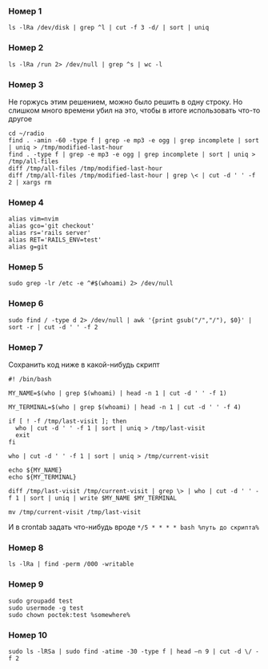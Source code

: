 ### Номер 1

`ls -lRa /dev/disk | grep ^l | cut -f 3 -d/ | sort | uniq`

### Номер 2

`ls -lRa /run 2> /dev/null | grep ^s | wc -l`

### Номер 3

Не горжусь этим решением, можно было решить в одну строку. Но слишком много времени убил на это, чтобы в итоге использовать что-то другое

```
cd ~/radio
find . -amin -60 -type f | grep -e mp3 -e ogg | grep incomplete | sort | uniq > /tmp/modified-last-hour
find . -type f | grep -e mp3 -e ogg | grep incomplete | sort | uniq > /tmp/all-files
diff /tmp/all-files /tmp/modified-last-hour
diff /tmp/all-files /tmp/modified-last-hour | grep \< | cut -d ' ' -f 2 | xargs rm
```

### Номер 4

```
alias vim=nvim
alias gco='git checkout'
alias rs='rails server'
alias RET='RAILS_ENV=test'
alias g=git
```

### Номер 5

`sudo grep -lr /etc -e ^#$(whoami) 2> /dev/null`

### Номер 6

`sudo find / -type d 2> /dev/null | awk '{print gsub("/","/"), $0}' | sort -r | cut -d ' ' -f 2`

### Номер 7

Сохранить код ниже в какой-нибудь скрипт

```
#! /bin/bash

MY_NAME=$(who | grep $(whoami) | head -n 1 | cut -d ' ' -f 1)

MY_TERMINAL=$(who | grep $(whoami) | head -n 1 | cut -d ' ' -f 4)

if [ ! -f /tmp/last-visit ]; then
  who | cut -d ' ' -f 1 | sort | uniq > /tmp/last-visit
  exit
fi

who | cut -d ' ' -f 1 | sort | uniq > /tmp/current-visit

echo ${MY_NAME}
echo ${MY_TERMINAL}

diff /tmp/last-visit /tmp/current-visit | grep \> | who | cut -d ' ' -f 1 | sort | uniq | write $MY_NAME $MY_TERMINAL

mv /tmp/current-visit /tmp/last-visit
```

И в crontab задать что-нибудь вроде `*/5 * * * * bash %путь до скрипта%`

### Номер 8

`ls -lRa | find -perm /000 -writable`

### Номер 9

```
sudo groupadd test
sudo usermode -g test
sudo chown poctek:test %somewhere%
```
 
 ### Номер 10
 
 `sudo ls -lRSa | sudo find -atime -30 -type f | head —n 9 | cut -d \/ -f 2`